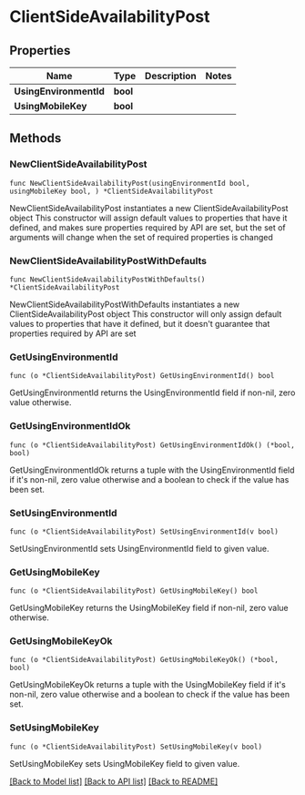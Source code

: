 # ClientSideAvailabilityPost

## Properties

Name | Type | Description | Notes
------------ | ------------- | ------------- | -------------
**UsingEnvironmentId** | **bool** |  | 
**UsingMobileKey** | **bool** |  | 

## Methods

### NewClientSideAvailabilityPost

`func NewClientSideAvailabilityPost(usingEnvironmentId bool, usingMobileKey bool, ) *ClientSideAvailabilityPost`

NewClientSideAvailabilityPost instantiates a new ClientSideAvailabilityPost object
This constructor will assign default values to properties that have it defined,
and makes sure properties required by API are set, but the set of arguments
will change when the set of required properties is changed

### NewClientSideAvailabilityPostWithDefaults

`func NewClientSideAvailabilityPostWithDefaults() *ClientSideAvailabilityPost`

NewClientSideAvailabilityPostWithDefaults instantiates a new ClientSideAvailabilityPost object
This constructor will only assign default values to properties that have it defined,
but it doesn't guarantee that properties required by API are set

### GetUsingEnvironmentId

`func (o *ClientSideAvailabilityPost) GetUsingEnvironmentId() bool`

GetUsingEnvironmentId returns the UsingEnvironmentId field if non-nil, zero value otherwise.

### GetUsingEnvironmentIdOk

`func (o *ClientSideAvailabilityPost) GetUsingEnvironmentIdOk() (*bool, bool)`

GetUsingEnvironmentIdOk returns a tuple with the UsingEnvironmentId field if it's non-nil, zero value otherwise
and a boolean to check if the value has been set.

### SetUsingEnvironmentId

`func (o *ClientSideAvailabilityPost) SetUsingEnvironmentId(v bool)`

SetUsingEnvironmentId sets UsingEnvironmentId field to given value.


### GetUsingMobileKey

`func (o *ClientSideAvailabilityPost) GetUsingMobileKey() bool`

GetUsingMobileKey returns the UsingMobileKey field if non-nil, zero value otherwise.

### GetUsingMobileKeyOk

`func (o *ClientSideAvailabilityPost) GetUsingMobileKeyOk() (*bool, bool)`

GetUsingMobileKeyOk returns a tuple with the UsingMobileKey field if it's non-nil, zero value otherwise
and a boolean to check if the value has been set.

### SetUsingMobileKey

`func (o *ClientSideAvailabilityPost) SetUsingMobileKey(v bool)`

SetUsingMobileKey sets UsingMobileKey field to given value.



[[Back to Model list]](../README.md#documentation-for-models) [[Back to API list]](../README.md#documentation-for-api-endpoints) [[Back to README]](../README.md)


